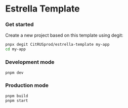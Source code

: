 # Estrella Template

### Get started

Create a new project based on this template using degit:

```sh
pnpx degit CitRUSprod/estrella-template my-app
cd my-app
```

### Development mode

```sh
pnpm dev
```

### Production mode

```sh
pnpm build
pnpm start
```
